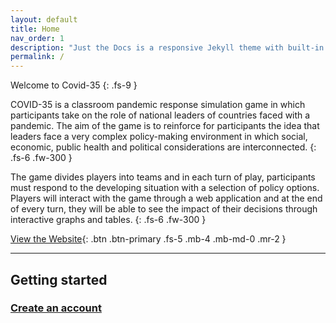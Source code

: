 ```yaml
---
layout: default
title: Home
nav_order: 1
description: "Just the Docs is a responsive Jekyll theme with built-in search that is easily customizable and hosted on GitHub Pages."
permalink: /
---
```


Welcome to Covid-35
{: .fs-9 }

COVID-35 is a classroom pandemic response simulation game in which participants take on the role of national leaders of countries faced with a pandemic. The aim of the game is to reinforce for participants the idea that leaders face a very complex policy-making environment in which social, economic, public health and political considerations are interconnected. 
{: .fs-6 .fw-300 }

The game divides players into teams and in each turn of play, participants must respond to the developing situation with a selection of policy options. Players will interact with the game through a web application and at the end of every turn, they will be able to see the impact of their decisions through interactive graphs and tables.
{: .fs-6 .fw-300 }

[View the Website](https://covid-35.web.app/){: .btn .btn-primary .fs-5 .mb-4 .mb-md-0 .mr-2 }

---

## Getting started

### [Create an account](https://codycodingcode.github.io/Covid-35/docs/Login/#login)

